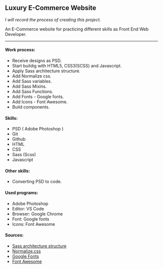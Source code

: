 ## Luxury E-Commerce Website

_I will record the process of creating this project._

An E-Commerce website for practicing different skills as Front End Web Developer.

---

#### Work process:

- Receive designs as PSD.
- Start buildig with HTML5, CSS3(SCSS) and Javascript.
- Apply Sass architecture structure.
- Add Normalize css.
- Add Sass variables.
- Add Sass Mixins.
- Add Sass Functions.
- Add Fonts - Google fonts.
- Add Icons - Font Awesome.
- Build components.

#### Skills:

- PSD ( Adobe Photoshop )
- Git
- Github
- HTML
- CSS
- Sass (Scss)
- Javascript

#### Other skills:

- Converting PSD to code.

#### Used programs:

- Adobe Photoshop
- Editor: VS Code
- Browser: Google Chrome
- Font: Google fonts
- Icons: Font Awesome

#### Sources:

- [Sass architecture structure](https://gist.github.com/AdamMarsden/7b85e8d5bdb5bef969a0)
- [Normalize.css](https://necolas.github.io/normalize.css/)
- [Google Fonts](https://fontawesome.com/)
- [Font Awesome](https://fonts.google.com/)
